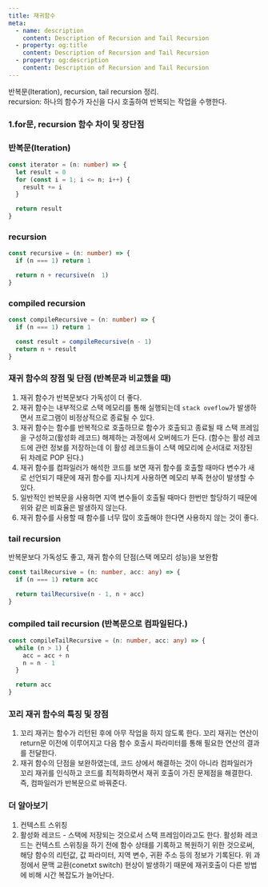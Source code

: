 ```yaml
---
title: 재귀함수
meta:
  - name: description
    content: Description of Recursion and Tail Recursion
  - property: og:title
    content: Description of Recursion and Tail Recursion
  - property: og:description
    content: Description of Recursion and Tail Recursion
---
```


반복문(Iteration), recursion, tail recursion 정리.  
recursion: 하나의 함수가 자신을 다시 호출하여 반복되는 작업을 수행한다.

### 1.for문, recursion 함수 차이 및 장단점

### 반복문(Iteration)

```typescript
const iterator = (n: number) => {
  let result = 0
  for (const i = 1; i <= n; i++) {
    result += i
  }

  return result
}
```

### recursion

```typescript
const recursive = (n: number) => {
  if (n === 1) return 1

  return n + recursive(n  1)
}
```

### compiled recursion

```typescript
const compileRecursive = (n: number) => {
  if (n === 1) return 1

  const result = compileRecursive(n - 1)
  return n + result
}
```

### 재귀 함수의 장점 및 단점 (반복문과 비교했을 때)

1. 재귀 함수가 반복문보다 가독성이 더 좋다.
2. 재귀 함수는 내부적으로 스택 메모리를 통해 실행되는데 `stack oveflow`가 발생하면서 프로그램이 비정상적으로 종료될 수 있다.
3. 재귀 함수는 함수를 반복적으로 호출하므로 함수가 호출되고 종료될 때 스택 프레임을 구성하고(활성화 레코드) 해제하는 과정에서 오버헤드가 든다. (함수는 활성 레코드에 관련 정보를 저장하는데 이 활성 레코드들이 스택 메모리에 순서대로 저장된 뒤 차례로 POP 된다.)
4. 재귀 함수를 컴파일러가 해석한 코드를 보면 재귀 함수를 호출할 때마다 변수가 새로 선언되기 때문에 재귀 함수를 지나치게 사용하면 메모리 부족 현상이 발생할 수 있다.
5. 일반적인 반복문을 사용하면 지역 변수들이 호출될 때마다 한번만 할당하기 때문에 위와 같은 비효율은 발생하지 않는다.
6. 재귀 함수를 사용할 때 함수를 너무 많이 호출해야 한다면 사용하지 않는 것이 좋다.

### tail recursion

반복문보다 가독성도 좋고, 재귀 함수의 단점(스택 메모리 성능)을 보완함

```typescript
const tailRecursive = (n: number, acc: any) => {
  if (n === 1) return acc

  return tailRecursive(n - 1, n + acc)
}
```

### compiled tail recursion (반복문으로 컴파일된다.)

```typescript
const compileTailRecursive = (n: number, acc: any) => {
  while (n > 1) {
    acc = acc + n
    n = n - 1
  }

  return acc
}
```

### 꼬리 재귀 함수의 특징 및 장점

1. 꼬리 재귀는 함수가 리턴된 후에 아무 작업을 하지 않도록 한다. 꼬리 재귀는 연산이 return문 이전에 이루어지고 다음 함수 호출시 파라미터를 통해 필요한 연산의 결과를 전달한다.
2. 재귀 함수의 단점을 보완하였는데, 코드 상에서 해결하는 것이 아니라 컴파일러가 꼬리 재귀를 인식하고 코드를 최적화하면서 재귀 호출이 가진 문제점을 해결한다. 즉, 컴파일러가 반복문으로 바꿔준다.

### 더 알아보기

1. 컨텍스트 스위칭
2. 활성화 레코드 - 스택에 저장되는 것으로서 스택 프레임이라고도 한다. 활성화 레코드는 컨텍스트 스위칭을 하기 전에 함수 상태를 기록하고 복원하기 위한 것으로써, 해당 함수의 리턴값, 값 파라미터, 지역 변수, 귀환 주소 등의 정보가 기록된다. 위 과정에서 문맥 교환(conetxt switch) 현상이 발생하기 때문에 재귀호출이 다른 방법에 비해 시간 복잡도가 늘어난다.

<!-- <Disqus /> -->
